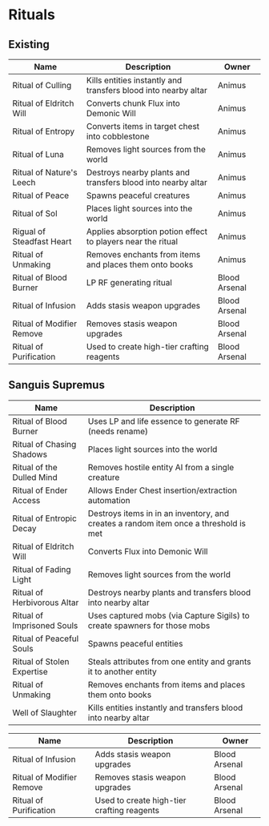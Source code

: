 # Rituals
## Existing

| Name                      | Description                                                    | Owner                    |
|---------------------------|----------------------------------------------------------------|--------------------------|
| Ritual of Culling         | Kills entities instantly and transfers blood into nearby altar | Animus                   |
| Ritual of Eldritch Will   | Converts chunk Flux into Demonic Will                          | Animus                   |
| Ritual of Entropy         | Converts items in target chest into cobblestone                | Animus                   |
| Ritual of Luna            | Removes light sources from the world                           | Animus                   |
| Ritual of Nature's Leech  | Destroys nearby plants and transfers blood into nearby altar   | Animus                   |
| Ritual of Peace           | Spawns peaceful creatures                                      | Animus                   |
| Ritual of Sol             | Places light sources into the world                            | Animus                   |
| Rigual of Steadfast Heart | Applies absorption potion effect to players near the ritual    | Animus                   |
| Ritual of Unmaking        | Removes enchants from items and places them onto books         | Animus                   |
| Ritual of Blood Burner    | LP RF generating ritual                                        | Blood Arsenal            |
| Ritual of Infusion        | Adds stasis weapon upgrades                                    | Blood Arsenal            |
| Ritual of Modifier Remove | Removes stasis weapon upgrades                                 | Blood Arsenal            |
| Ritual of Purification    | Used to create high-tier crafting reagents                     | Blood Arsenal            |


## Sanguis Supremus

| Name                        | Description                                                                          |
|-----------------------------|--------------------------------------------------------------------------------------|
| Ritual of Blood Burner      | Uses LP and life essence to generate RF (needs rename)                               |
| Ritual of Chasing Shadows   | Places light sources into the world                                                  |
| Ritual of the Dulled Mind   | Removes hostile entity AI from a single creature                                     |
| Ritual of Ender Access      | Allows Ender Chest insertion/extraction automation                                   |
| Ritual of Entropic Decay    | Destroys items in in an inventory, and creates a random item once a threshold is met |
| Ritual of Eldritch Will     | Converts Flux into Demonic Will                                                      |
| Ritual of Fading Light      | Removes light sources from the world                                                 |
| Ritual of Herbivorous Altar | Destroys nearby plants and transfers blood into nearby altar                         |
| Ritual of Imprisoned Souls  | Uses captured mobs (via Capture Sigils) to create spawners for those mobs            |
| Ritual of Peaceful Souls    | Spawns peaceful entities                                                             |
| Ritual of Stolen Expertise  | Steals attributes from one entity and grants it to another entity                    |
| Ritual of Unmaking          | Removes enchants from items and places them onto books                               |
| Well of Slaughter           | Kills entities instantly and transfers blood into nearby altar                       |




| Name                      | Description                                | Owner          |
|---------------------------|--------------------------------------------|----------------|
| Ritual of Infusion        | Adds stasis weapon upgrades                | Blood Arsenal  |
| Ritual of Modifier Remove | Removes stasis weapon upgrades             | Blood Arsenal  |
| Ritual of Purification    | Used to create high-tier crafting reagents | Blood Arsenal  |

